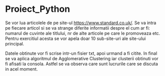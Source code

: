 # Proiect_Python

Se vor lua articolele de pe site-ul https://www.standard.co.uk/.
Se va intra pe fiecare articol si se va strange diferite informatii despre el cum ar fi: numarul de cuvinte ale titlului,
nr de alte articole pe care le promoveaza etc.
Pentru exercitiul acesta se vor apela doar 10 sub-site-uri ale site-ului principal.

Datele obtinute vor fi scrise intr-un fisier txt, apoi urmand a fi citite. In final se va aplica algoritmul de Agglomerative
Clustering iar clusterii obtinuti vor fi afisati la consola. Astfel se va observa care sunt lucrurile care se discuta in acel moment.